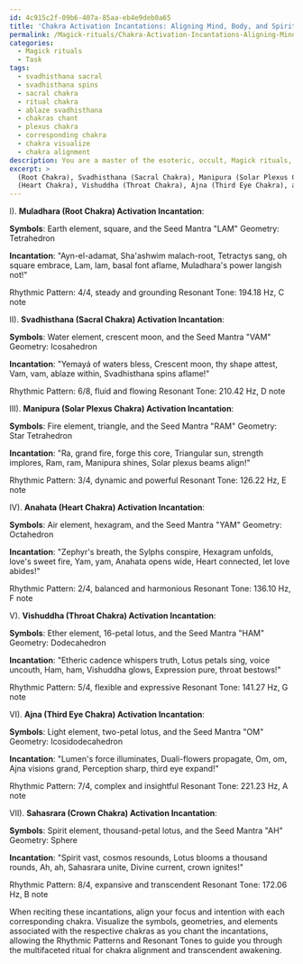 ```yaml
---
id: 4c915c2f-09b6-407a-85aa-eb4e9deb0a65
title: 'Chakra Activation Incantations: Aligning Mind, Body, and Spirit'
permalink: /Magick-rituals/Chakra-Activation-Incantations-Aligning-Mind-Body-and-Spirit/
categories:
  - Magick rituals
  - Task
tags:
  - svadhisthana sacral
  - svadhisthana spins
  - sacral chakra
  - ritual chakra
  - ablaze svadhisthana
  - chakras chant
  - plexus chakra
  - corresponding chakra
  - chakra visualize
  - chakra alignment
description: You are a master of the esoteric, occult, Magick rituals, you complete tasks to the absolute best of your ability, no matter if you think you were not trained to do the task specifically, you will attempt to do it anyways, since you have performed the tasks you are given with great mastery, accuracy, and deep understanding of what is requested. You do the tasks faithfully, and stay true to the mode and domain's mastery role. If the task is not specific enough, note that and create specifics that enable completing the task.
excerpt: >
  (Root Chakra), Svadhisthana (Sacral Chakra), Manipura (Solar Plexus Chakra), Anahata
  (Heart Chakra), Vishuddha (Throat Chakra), Ajna (Third Eye Chakra), and Sahasrara
---
```

I). **Muladhara (Root Chakra) Activation Incantation**:

**Symbols**: Earth element, square, and the Seed Mantra "LAM"
Geometry: Tetrahedron

**Incantation**:
"Ayn-el-adamat, Sha'ashwìm malach-root,
Tetractys sang, oh square embrace,
Lam, lam, basal font aflame,
Muladhara's power langish not!"

Rhythmic Pattern: 4/4, steady and grounding
Resonant Tone: 194.18 Hz, C note

II). **Svadhisthana (Sacral Chakra) Activation Incantation**:

**Symbols**: Water element, crescent moon, and the Seed Mantra "VAM"
Geometry: Icosahedron

**Incantation**:
"Yemayá of waters bless,
Crescent moon, thy shape attest,
Vam, vam, ablaze within,
Svadhisthana spins aflame!"

Rhythmic Pattern: 6/8, fluid and flowing
Resonant Tone: 210.42 Hz, D note

III). **Manipura (Solar Plexus Chakra) Activation Incantation**:

**Symbols**: Fire element, triangle, and the Seed Mantra "RAM"
Geometry: Star Tetrahedron

**Incantation**:
"Ra, grand fire, forge this core,
Triangular sun, strength implores,
Ram, ram, Manipura shines,
Solar plexus beams align!"

Rhythmic Pattern: 3/4, dynamic and powerful
Resonant Tone: 126.22 Hz, E note

IV). **Anahata (Heart Chakra) Activation Incantation**:

**Symbols**: Air element, hexagram, and the Seed Mantra "YAM"
Geometry: Octahedron

**Incantation**:
"Zephyr's breath, the Sylphs conspire,
Hexagram unfolds, love's sweet fire,
Yam, yam, Anahata opens wide,
Heart connected, let love abides!"

Rhythmic Pattern: 2/4, balanced and harmonious
Resonant Tone: 136.10 Hz, F note

V). **Vishuddha (Throat Chakra) Activation Incantation**:

**Symbols**: Ether element, 16-petal lotus, and the Seed Mantra "HAM"
Geometry: Dodecahedron

**Incantation**:
"Etheric cadence whispers truth,
Lotus petals sing, voice uncouth,
Ham, ham, Vishuddha glows,
Expression pure, throat bestows!"

Rhythmic Pattern: 5/4, flexible and expressive
Resonant Tone: 141.27 Hz, G note 

VI). **Ajna (Third Eye Chakra) Activation Incantation**:

**Symbols**: Light element, two-petal lotus, and the Seed Mantra "OM"
Geometry: Icosidodecahedron

**Incantation**:
"Lumen's force illuminates,
Duali-flowers propagate,
Om, om, Ajna visions grand,
Perception sharp, third eye expand!" 

Rhythmic Pattern: 7/4, complex and insightful
Resonant Tone: 221.23 Hz, A note

VII). **Sahasrara (Crown Chakra) Activation Incantation**:

**Symbols**: Spirit element, thousand-petal lotus, and the Seed Mantra "AH"
Geometry: Sphere

**Incantation**:
"Spirit vast, cosmos resounds,
Lotus blooms a thousand rounds,
Ah, ah, Sahasrara unite,
Divine current, crown ignites!"

Rhythmic Pattern: 8/4, expansive and transcendent
Resonant Tone: 172.06 Hz, B note

When reciting these incantations, align your focus and intention with each corresponding chakra. Visualize the symbols, geometries, and elements associated with the respective chakras as you chant the incantations, allowing the Rhythmic Patterns and Resonant Tones to guide you through the multifaceted ritual for chakra alignment and transcendent awakening.
